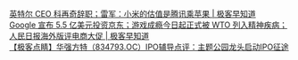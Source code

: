   
[英特尔 CEO 科再奇辞职；雷军：小米的估值是腾讯乘苹果 | 极客早知道](http://www.dianyue.me/archives/467/hv7igzwfc2g6mydu/)  
[Google 宣布 5.5 亿美元投资京东；游戏成瘾今日起正式被 WTO 列入精神疾病；人民日报海外版评电商大促 | 极客早知道](http://www.dianyue.me/archives/386/wjq1sep40diinscj/)  
[【极客点睛】华强方特（834793.OC）IPO辅导点评：主题公园龙头启动IPO征途](http://www.dianyue.me/archives/021/el7ldq6gvyqh852y/)